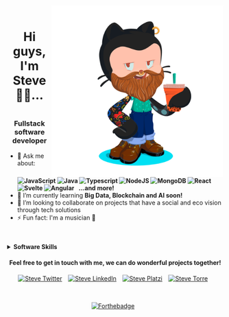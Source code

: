 <img align="right" src="https://github.com/stevecode21/stevecode21/blob/master/octocat_steve_nonbackground.png" alt="Steve" height=400px/>⠀⠀

<h1 align="center"> Hi guys, I'm Steve 🤙🏻... <h1>

<h3 align="center">Fullstack software developer</h3>

<ul>
  <li>💬 Ask me about: <br> <b><img src="https://img.shields.io/badge/JavaScript-F7DF1E?style=for-the-badge&logo=javascript&logoColor=black" alt="JavaScript" width="120" height="30"/> <img src="https://img.shields.io/badge/Java-ED8B00?style=for-the-badge&logo=java&logoColor=white" alt="Java" width="90" height="30"/> <img src="https://img.shields.io/badge/TypeScript-007ACC?style=for-the-badge&logo=typescript&logoColor=white" alt="Typescript" width="120" height="30"/> <img src="https://img.shields.io/badge/Node.js-43853D?style=for-the-badge&logo=node.js&logoColor=white" alt="NodeJS" width="100" height="30"/> <img src="https://img.shields.io/badge/MongoDB-4EA94B?style=for-the-badge&logo=mongodb&logoColor=white" alt="MongoDB" width="100" height="30"/> <img src="https://img.shields.io/badge/React-20232A?style=for-the-badge&logo=react&logoColor=61DAFB" alt="React" width="95" height="30"/> <img src="https://img.shields.io/badge/Svelte-4A4A55?style=for-the-badge&logo=svelte&logoColor=FF3E00" alt="Svelte" width="100" height="30"/> <img src="https://img.shields.io/badge/Angular-DD0031?style=for-the-badge&logo=angular&logoColor=white" alt="Angular" width="100" height="30"/>⠀...and more!</b></li>
  <li>🌱 I’m currently learning <b>Big Data, Blockchain and AI soon!</b></li>
  <li>👯 I’m looking to collaborate on projects that have a social and eco vision through tech solutions</li>
  <li>⚡ Fun fact: I'm a musician 🎸
</ul>

⠀
<details>
<summary><b>Software Skills</b></summary>
  <h2 align='center'>Programming Languages</h2>
      <p align="center">
        <a href="https://developer.mozilla.org/es/docs/Web/JavaScript" target="_blank"><img src="https://cdn.icon-icons.com/icons2/2108/PNG/512/javascript_icon_130900.png" alt="JavaScript" width="40" height="40"/><a/>⠀
        <a href="https://www.typescriptlang.org/" target="_blank"><img src="https://cdn.icon-icons.com/icons2/2415/PNG/512/typescript_original_logo_icon_146317.png" alt="TypeScript" width="40" height="40"/><a/>⠀
        <a href="https://www.java.com/es/" target="_blank"><img src="https://cdn.icon-icons.com/icons2/195/PNG/256/Java_23404.png" alt="Java" width="40" height="40"/><a/>⠀
      </p>
  ⠀
  ⠀
  ⠀
  <h2 align='center'>Backend / Serverless skills</h2>
    <p align="center">
      <a href="https://nodejs.org/es/" target="_blank"><img src="https://cdn.icon-icons.com/icons2/2415/PNG/512/nodejs_plain_logo_icon_146409.png" alt="NodeJS" width="40" height="40"/><a/>⠀
      <a href="https://nestjs.com/" target="_blank"><img src="https://cdn.icon-icons.com/icons2/2107/PNG/512/file_type_nestjs_icon_130355.png" alt="NestJS" width="40" height="40"/><a/>⠀
      <a href="https://expressjs.com/es/" target="_blank"><img src="https://i0.wp.com/www.artit-k.com/wp-content/uploads/2017/07/Cover-Express.js.png?resize=650%2C300" alt="ExpressJS" width="80" height="40"/><a/>⠀
      <a href="https://www.json.org/json-es.html" target="_blank"><img src="https://upload.wikimedia.org/wikipedia/commons/thumb/c/c9/JSON_vector_logo.svg/1200px-JSON_vector_logo.svg.png" alt="JSON" width="40" height="40"/><a/>⠀
        <a href="https://graphql.org/" target="_blank"><img src="https://cdn.icon-icons.com/icons2/2107/PNG/512/file_type_graphql_icon_130564.png" alt="GraphQL" width="40" height="40"/><a/>⠀
       <a href="https://developer.mozilla.org/es/docs/Glossary/API" target="_blank"><img src="https://www.univention.com/wp-content/uploads/2020/04/200416-rest-api.jpg" alt="RestAPI" width="100" height="40"/><a/>⠀
      <a href="https://firebase.google.com/" target="_blank"><img src="https://cdn.icon-icons.com/icons2/691/PNG/512/google_firebase_icon-icons.com_61475.png" alt="Firebase" width="50" height="50"/><a/>⠀
    </p>
  <h2 align='center'>Frontend web skills</h2>
      <p align="center">
        <a href="https://es.reactjs.org/" target="_blank"><img src="https://cdn.icon-icons.com/icons2/2108/PNG/512/react_icon_130845.png" alt="React" width="40" height="40"/><a/>⠀
        <a href="https://svelte.dev/" target="_blank"><img src="https://upload.wikimedia.org/wikipedia/commons/thumb/1/1b/Svelte_Logo.svg/1200px-Svelte_Logo.svg.png" alt="Svelte" width="35" height="40"/><a/>⠀
        <a href="https://www.electronjs.org/" target="_blank"><img src="https://upload.wikimedia.org/wikipedia/commons/thumb/9/91/Electron_Software_Framework_Logo.svg/1024px-Electron_Software_Framework_Logo.svg.png" alt="Electron" width="40" height="40"/><a/>⠀
        <a href="https://es.redux.js.org/" target="_blank"><img src="https://cdn.icon-icons.com/icons2/2415/PNG/512/redux_original_logo_icon_146365.png" alt="Redux" width="40" height="40"/><a/>⠀
        <a href="https://angular.io/" target="_blank"><img src="https://cdn.icon-icons.com/icons2/2108/PNG/512/angular_icon_130993.png" alt="Angular" width="40" height="40"/><a/>⠀
        <a href="https://graphql.org/" target="_blank"><img src="https://cdn.icon-icons.com/icons2/2107/PNG/512/file_type_graphql_icon_130564.png" alt="GraphQL" width="40" height="40"/><a/>⠀
        <a href="https://www.apollographql.com/" target="_blank"><img src="https://dimitr.im/static/b876b338c35d14291bff2641e50262b6/ff9b8/apollo.png" alt="Apollo" width="40" height="40"/><a/>⠀
        <a href="https://getbootstrap.com/" target="_blank"><img src="https://cdn.icon-icons.com/icons2/2415/PNG/512/bootstrap_plain_logo_icon_146619.png" alt="Bootstrap" width="40" height="40"/><a/>⠀
        <a href="https://www.w3schools.com/css/" target="_blank"><img src="https://www.markusantonwolf.com/media/pages/blog/tailwind-css/265298487-1596675041/tailwind-css-logo.svg" alt="TailwindCSS" width="40" height="40"/><a/>⠀
        <a href="https://www.w3schools.com/css/" target="_blank"><img src="https://cdn.icon-icons.com/icons2/844/PNG/512/CSS3_icon-icons.com_67069.png" alt="CSS3" width="40" height="40"/><a/>⠀
        <a href="https://nextjs.org/" target="_blank"><img src="https://cdn.auth0.com/blog/illustrations/nextjs.png" alt="NextJS" width="45" height="40"/><a/>⠀
        <a href="https://www.gatsbyjs.com/" target="_blank"><img src="https://cdn.icon-icons.com/icons2/2107/PNG/512/file_type_gatsby_icon_130583.png" alt="GatsbyJS" width="40" height="40"/><a/>⠀
        <a href="https://webpack.js.org/" target="_blank"><img src="https://cdn.icon-icons.com/icons2/2415/PNG/512/webpack_original_logo_icon_146300.png" alt="Webpack" width="40" height="40"/><a/>⠀
        <a href="https://babeljs.io/" target="_blank"><img src="https://upload.wikimedia.org/wikipedia/commons/thumb/0/02/Babel_Logo.svg/1200px-Babel_Logo.svg.png" alt="Babel" width="80" height="40"/><a/>⠀
      </p>
  <h2 align='center'>Frontend mobile skills</h2>
      <p align="center">
        <a href="https://reactnative.dev/" target="_blank"><img src="https://cdn.icon-icons.com/icons2/2389/PNG/512/react_logo_icon_144942.png" alt="React Native" width="40" height="40"/><a/>⠀
        <a href="https://reactnavigation.org/" target="_blank"><img src="https://reactnavigation.org/img/spiro.svg" alt="React Navigation" width="40" height="40"/><a/>⠀
        <a href="https://flutter.dev/" target="_blank"><img src="https://cdn.icon-icons.com/icons2/2107/PNG/512/file_type_flutter_icon_130599.png" alt="Flutter" width="40" height="40"/><a/>⠀
        <a href="https://kotlinlang.org/" target="_blank"><img src="https://cdn.icon-icons.com/icons2/2107/PNG/512/file_type_kotlin_icon_130487.png" alt="Kotlin" width="40" height="40"/>⠀
      </p><a/>⠀
  <h2 align='center'>Databases</h2>
    <p align="center">
       <a href="https://www.mysql.com/" target="_blank"><img src="https://cdn.icon-icons.com/icons2/2415/PNG/512/mysql_original_wordmark_logo_icon_146417.png" alt="MySQL" width="40" height="40"/><a/>⠀
       <a href="https://www.mongodb.com/3" target="_blank"><img src="https://cdn.icon-icons.com/icons2/2415/PNG/512/mongodb_original_wordmark_logo_icon_146425.png" alt="MongoDB" width="40" height="40"/><a/>⠀
    </p>
</details>

<h4 align='center' class='hello'>Feel free to get in touch with me, we can do wonderful projects together!</h4>
<p align='center'>
  <a href="https://twitter.com/stevecode21" target="_blank"><img align="center" src="https://cdn.icon-icons.com/icons2/836/PNG/512/Twitter_icon-icons.com_66803.png" alt="Steve Twitter" height="20" width="20"/></a>⠀
  <a href="https://www.linkedin.com/in/johanstivenssuarez/" onclick='window.open("https://www.linkedin.com/in/johanstivenssuarez/");return false;'><img align="center" src="https://cdn.icon-icons.com/icons2/2037/PNG/512/in_linked_linkedin_media_social_icon_124259.png" alt="Steve LinkedIn" height="20" width="20" /></a>⠀
  <a href="https://platzi.com/@johanstivensuarez21/" target="_blank"><img align="center" src="https://static.platzi.com/media/blog/unnamed-8089fc33-6322-4bd3-85de-1da032257d4b.png" alt="Steve Platzi" height="20" width="20" /></a>⠀
  <a href="https://bio.torre.co/es/suarezsteve21" target="_blank"><img align="center" src="https://torre-media.s3-us-west-2.amazonaws.com/subtorres/teletrabajo/torre.png" alt="Steve Torre" height="20" width="20" /></a>⠀
</p>
⠀


<p align='center'>
  <a href="https://forthebadge.com" target="_blank"><img align="center" src="https://forthebadge.com/images/badges/made-with-crayons.svg" alt="Forthebadge"/></a>⠀
</p>

